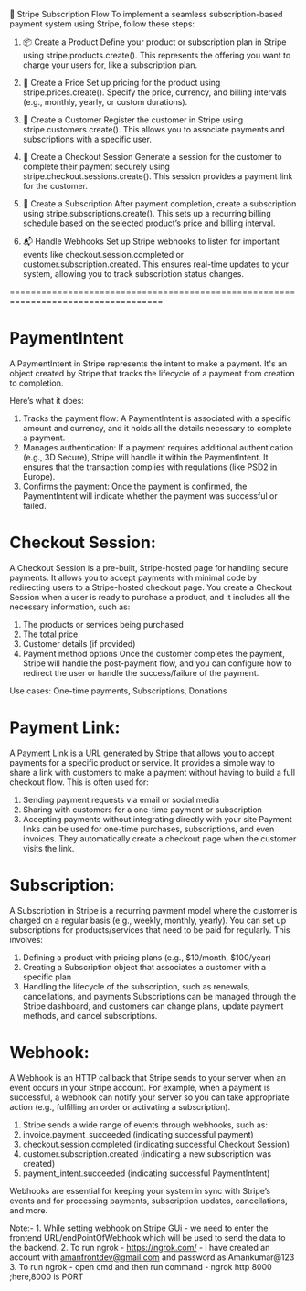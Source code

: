 🌟 Stripe Subscription Flow
To implement a seamless subscription-based payment system using Stripe, follow these steps:

1. 📦 Create a Product
Define your product or subscription plan in Stripe using stripe.products.create(). This represents the offering you want to charge your users for, like a subscription plan.

2. 💸 Create a Price
Set up pricing for the product using stripe.prices.create(). Specify the price, currency, and billing intervals (e.g., monthly, yearly, or custom durations).

3. 👤 Create a Customer
Register the customer in Stripe using stripe.customers.create(). This allows you to associate payments and subscriptions with a specific user.

4. 🛒 Create a Checkout Session
Generate a session for the customer to complete their payment securely using stripe.checkout.sessions.create(). This session provides a payment link for the customer.

5. 🔄 Create a Subscription
After payment completion, create a subscription using stripe.subscriptions.create(). This sets up a recurring billing schedule based on the selected product’s price and billing interval.

6. 📬 Handle Webhooks
Set up Stripe webhooks to listen for important events like checkout.session.completed or customer.subscription.created. This ensures real-time updates to your system, allowing you to track subscription status changes.


===================================================================================
# PaymentIntent
A PaymentIntent in Stripe represents the intent to make a payment. It's an object created by Stripe that tracks the lifecycle of a payment from creation to completion.

Here’s what it does:
1. Tracks the payment flow: A PaymentIntent is associated with a specific amount and currency, and it holds all the details necessary to complete a payment.
2. Manages authentication: If a payment requires additional authentication (e.g., 3D Secure), Stripe will handle it within the PaymentIntent. It ensures that the transaction complies with regulations (like PSD2 in Europe).
3. Confirms the payment: Once the payment is confirmed, the PaymentIntent will indicate whether the payment was successful or failed.

# Checkout Session:
A Checkout Session is a pre-built, Stripe-hosted page for handling secure payments. It allows you to accept payments with minimal code by redirecting users to a Stripe-hosted checkout page. You create a Checkout Session when a user is ready to purchase a product, and it includes all the necessary information, such as:

1. The products or services being purchased
2. The total price
3. Customer details (if provided)
4. Payment method options
Once the customer completes the payment, Stripe will handle the post-payment flow, and you can configure how to redirect the user or handle the success/failure of the payment.

Use cases: One-time payments, Subscriptions, Donations

# Payment Link:
A Payment Link is a URL generated by Stripe that allows you to accept payments for a specific product or service. It provides a simple way to share a link with customers to make a payment without having to build a full checkout flow. This is often used for:

1. Sending payment requests via email or social media
2. Sharing with customers for a one-time payment or subscription
3. Accepting payments without integrating directly with your site
Payment links can be used for one-time purchases, subscriptions, and even invoices. They automatically create a checkout page when the customer visits the link.

# Subscription:
A Subscription in Stripe is a recurring payment model where the customer is charged on a regular basis (e.g., weekly, monthly, yearly). You can set up subscriptions for products/services that need to be paid for regularly. This involves:

1. Defining a product with pricing plans (e.g., $10/month, $100/year)
2. Creating a Subscription object that associates a customer with a specific plan
3. Handling the lifecycle of the subscription, such as renewals, cancellations, and payments
Subscriptions can be managed through the Stripe dashboard, and customers can change plans, update payment methods, and cancel subscriptions.

# Webhook:
A Webhook is an HTTP callback that Stripe sends to your server when an event occurs in your Stripe account. For example, when a payment is successful, a webhook can notify your server so you can take appropriate action (e.g., fulfilling an order or activating a subscription).

1. Stripe sends a wide range of events through webhooks, such as:
2. invoice.payment_succeeded (indicating successful payment)
3. checkout.session.completed (indicating successful Checkout Session)
4. customer.subscription.created (indicating a new subscription was created)
5. payment_intent.succeeded (indicating successful PaymentIntent)

Webhooks are essential for keeping your system in sync with Stripe’s events and for processing payments, subscription updates, cancellations, and more.





Note:- 1. While setting webhook on Stripe GUi - we need to enter the frontend URL/endPointOfWebhook which will be used to send the data to the backend.
       2. To run ngrok - https://ngrok.com/    - i have created an account with amanfrontdev@gmail.com and password as Amankumar@123
       3. To run ngrok - open cmd and then run command - ngrok http 8000     ;here,8000  is PORT 